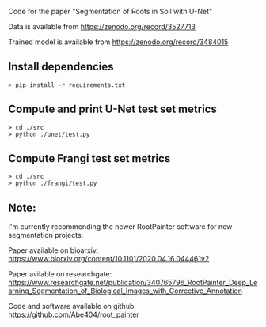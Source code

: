 Code for the paper "Segmentation of Roots in Soil with U-Net"

Data is available from https://zenodo.org/record/3527713

Trained model is available from https://zenodo.org/record/3484015



## Install dependencies
    > pip install -r requirements.txt


## Compute and print U-Net test set metrics
    > cd ./src
    > python ./unet/test.py


## Compute Frangi test set metrics
    > cd ./src
    > python ./frangi/test.py
    
        
## Note:
I'm currently recommending the newer RootPainter software for new segmentation projects:

Paper available on bioarxiv: https://www.biorxiv.org/content/10.1101/2020.04.16.044461v2

Paper avilable on researchgate: https://www.researchgate.net/publication/340765796_RootPainter_Deep_Learning_Segmentation_of_Biological_Images_with_Corrective_Annotation

Code and software available on github: https://github.com/Abe404/root_painter
